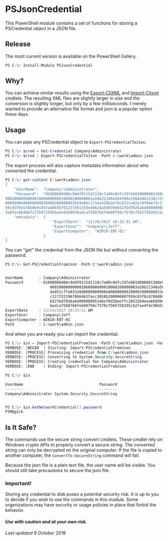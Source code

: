 # PSJsonCredential

This PowerShell module contains a set of functions for storing a PSCredential object in a JSON file.

## Release

The most current version is available on the PowerShell Gallery.

```powershell
PS C:\> Install-Module PSJsonCredential
```

## Why?

You can achieve similar results using the [Export-CliXML](http://go.microsoft.com/fwlink/?LinkId=821767) and [Import-Clixml](http://go.microsoft.com/fwlink/?LinkId=821813) cmdlets. The resulting XML files are slightly larger in size and the conversion is slightly longer, but only by a few milliseconds. I merely wanted to provide an alternative file format and json is a popular option these days.

## Usage

You can pipe any PSCredential object to `Export-PSCredentialToJson`.

```powershell
PS C:\> $cred = Get-Credential Company\Administrator
PS C:\> $cred | Export-PSCredentialToJson -Path c:\work\admin.json
```

The export process will also capture metadata information about who converted the credential.

```powershell
PS C:\> get-content C:\work\admin.json
{
    "UserName":  "Company\\Administrator",
    "Password":  "01000000d08c9ddf0115d1118c7a00c04fc297eb010000001368e9622137b247acf0b7a1a65648c8000000
000200000000001066000000010000200000003a58b21348a5b9560ef88dd463138c72561a6e1413437335da951cffa033a9d800
0000000e800000000200002000000033e9e6bc17a4a420b2e7bc621ced2ac8f04ef3c11f33219670b6463facc3058b2000000079
59c03f0cb78b8b9c047a80658701231561193ed8624a5d0769b527bd7026ab400000005346e70d38eeffc2031564eea669d9db98
3a65acbb4bbfc27b9715056eeb42b083badca75687b6feb89794c7570cf565758295cb2fae4fdc98d332601c96e270",
    "metadata":  {
                     "ExportDate":  "12/24/2017 10:33:31 AM",
                     "ExportUser":  "Company\\Jeff",
                     "ExportComputer":  "WIN10-ENT-01"
                 }
}
```

You can "get" the credential from the JSON file but without converting the password.

```powershell
PS C:\> Get-PSCredentialFromJson -Path C:\work\admin.json


UserName       : Company\Administrator
Password       : 01000000d08c9ddf0115d1118c7a00c04fc297eb010000001368e9622137b247acf0b7a1a65648c8000000
                    000200000000001066000000010000200000003a58b21348a5b9560ef88dd463138c72561a6e1413437335
                    da951cffa033a9d8000000000e800000000200002000000033e9e6bc17a4a420b2e7bc621ced2ac8f04ef3
                    c11f33219670b6463facc3058b200000007959c03f0cb78b8b9c047a80658701231561193ed8624a5d0769
                    b527bd7026ab400000005346e70d38eeffc2031564eea669d9db983a65acbb4bbfc27b9715056eeb42b083
                    badca75687b6feb89794c7570cf565758295cb2fae4fdc98d332601c96e270
ExportDate     : 12/24/2017 10:33:31 AM
ExportUser     : Company\Jeff
ExportComputer : WIN10-ENT-01
Path           : C:\work\admin.json
```

And when you are ready you can import the credential.

```powershell
PS C:\> $in = Import-PSCredentialFromJson -Path C:\work\admin.json -Verbose
VERBOSE: [BEGIN  ] Starting: Import-PSCredentialFromJson
VERBOSE: [PROCESS] Processing credential from C:\work\admin.json
VERBOSE: [PROCESS] Converting to System.Security.SecureString
VERBOSE: [PROCESS] Creating credential for Company\Administrator
VERBOSE: [END    ] Ending: Import-PSCredentialFromJson

PS C:\> $in

UserName                                  Password
--------                                  --------
Company\Administrator System.Security.SecureString


PS C:\> $in.GetNetworkCredential().password
PSM@g1ck
```

## Is It Safe?

The commands use the secure string convert cmdlets. These cmdlet rely on Windows crypto APIs to properly convert a secure string. The converted string can only be decrypted on the original computer. If the file is copied to another computer, the `ConvertTo-SecureString` command will fail.

Because the json file is a plain text file, the user name will be visible. You should still take precautions to secure the json file.

### Important!

Storing any credential to disk poses a potential security risk. It is up to you to decide if you wish to use the commands in this module. Some organizations may have security or usage policies in place that forbid the behavior.

#### *Use with caution and at your own risk.*

*Last updated 9 October 2018*